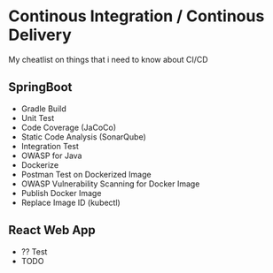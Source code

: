 # Continous Integration / Continous Delivery
My cheatlist on things that i need to know about CI/CD


## SpringBoot
- Gradle Build
- Unit Test
- Code Coverage (JaCoCo)
- Static Code Analysis (SonarQube)
- Integration Test
- OWASP for Java
- Dockerize
- Postman Test on Dockerized Image
- OWASP Vulnerability Scanning for Docker Image
- Publish Docker Image
- Replace Image ID (kubectl)

## React Web App
- ?? Test
- TODO
